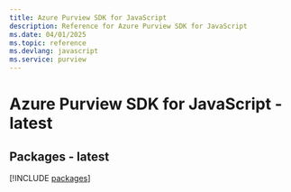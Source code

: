```yaml
---
title: Azure Purview SDK for JavaScript
description: Reference for Azure Purview SDK for JavaScript
ms.date: 04/01/2025
ms.topic: reference
ms.devlang: javascript
ms.service: purview
---
```

# Azure Purview SDK for JavaScript - latest
## Packages - latest
[!INCLUDE [packages](purview-index.md)]